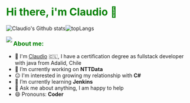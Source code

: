 <h1 style="color:green"> Hi there, i'm Claudio 👋 </h1>

<!--![](https://visitor-badge.glitch.me/badge?page_id=github.com/ClaudioA1992) 
![Linkedin Badge](https://img.shields.io/badge/-claudio.torres-blue?style=flat-square&logo=Linkedin&logoColor=white&link=https://www.linkedin.com/in/claudio-torres-1a7008149/)-->

![Claudio's Github stats](https://github-readme-stats-sigma-five.vercel.app/api?username=claudioa1992&show_icons=true&include_all_commits=true&count_private=true&theme=chartreuse-dark)![topLangs](https://github-readme-stats-sigma-five.vercel.app/api/top-langs/?username=claudioa1992&layout=compact&count_private=true&theme=chartreuse-dark&langs_count=10)

<!-- https://cdn.jsdelivr.net/npm/simple-icons@v3/icons/ -->
<img src='img/Monkey_Kid_Coding.gif' align='left'>
<h3 align="left" style="color:green">About me:</h3>

- :school: I'm [Claudio](https://claudiorowe.github.io/) :chile:, I have a certification degree as fullstack developer with java from Adalid, Chile
- 🔭 I’m currently working on **NTTData**
- :neutral_face: I'm interested in growing my relationship with **C#**
- 🌱 I’m currently learning **Jenkins**
- 💬 Ask me about anything, I am happy to help
- 😄 Pronouns: **Coder**
</br>


<!--
**ClaudioRowe/ClaudioRowe** is a ✨ _special_ ✨ repository because its `README.md` (this file) appears on your GitHub profile.

Here are some ideas to get you started:

- 🔭 I’m currently working on ...
- 🌱 I’m currently learning ...
- 👯 I’m looking to collaborate on ...
- 🤔 I’m looking for help with ...
- 💬 Ask me about ...
- 📫 How to reach me: ...
- 😄 Pronouns: ...
- ⚡ Fun fact: ...
-->
